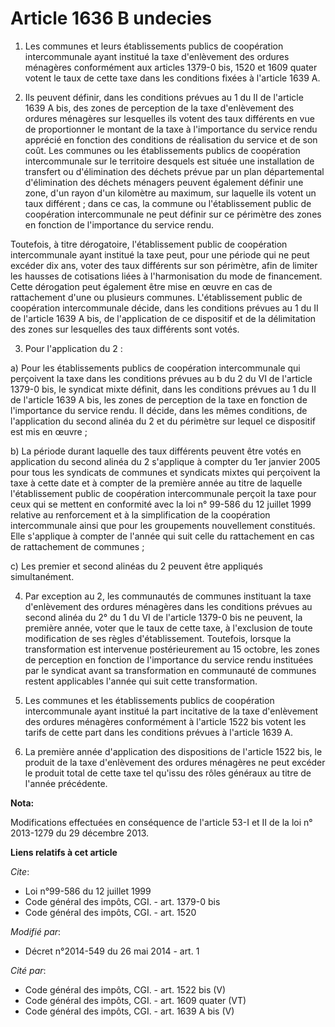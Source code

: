 # Article 1636 B undecies

1. Les communes et leurs établissements publics de coopération intercommunale ayant institué la taxe d'enlèvement des ordures
ménagères conformément aux articles 1379-0 bis, 1520 et 1609 quater votent le taux de cette taxe dans les conditions fixées à
l'article 1639 A. 

2. Ils peuvent définir, dans les conditions prévues au 1 du II de l'article 1639 A bis, des zones de perception de la taxe
d'enlèvement des ordures ménagères sur lesquelles ils votent des taux différents en vue de proportionner le montant de la
taxe à l'importance du service rendu apprécié en fonction des conditions de réalisation du service et de son coût. Les
communes ou les établissements publics de coopération intercommunale sur le territoire desquels est située une installation
de transfert ou d'élimination des déchets prévue par un plan départemental d'élimination des déchets ménagers peuvent
également définir une zone, d'un rayon d'un kilomètre au maximum, sur laquelle ils votent un taux différent ; dans ce cas, la
commune ou l'établissement public de coopération intercommunale ne peut définir sur ce périmètre des zones en fonction de
l'importance du service rendu. 

Toutefois, à titre dérogatoire, l'établissement public de coopération intercommunale ayant institué la taxe peut, pour une
période qui ne peut excéder dix ans, voter des taux différents sur son périmètre, afin de limiter les hausses de cotisations
liées à l'harmonisation du mode de financement. Cette dérogation peut également être mise en œuvre en cas de rattachement
d'une ou plusieurs communes. L'établissement public de coopération intercommunale décide, dans les conditions prévues au 1 du
II de l'article 1639 A bis, de l'application de ce dispositif et de la délimitation des zones sur lesquelles des taux
différents sont votés. 

3. Pour l'application du 2 : 

a) Pour les établissements publics de coopération intercommunale qui perçoivent la taxe dans les conditions prévues au b du 2
du VI de l'article 1379-0 bis, le syndicat mixte définit, dans les conditions prévues au 1 du II de l'article 1639 A bis, les
zones de perception de la taxe en fonction de l'importance du service rendu. Il décide, dans les mêmes conditions, de
l'application du second alinéa du 2 et du périmètre sur lequel ce dispositif est mis en œuvre ; 

b) La période durant laquelle des taux différents peuvent être votés en application du second alinéa du 2 s'applique à
compter du 1er janvier 2005 pour tous les syndicats de communes et syndicats mixtes qui perçoivent la taxe à cette date et à
compter de la première année au titre de laquelle l'établissement public de coopération intercommunale perçoit la taxe pour
ceux qui se mettent en conformité avec la loi n° 99-586 du 12 juillet 1999 relative au renforcement et à la simplification de
la coopération intercommunale ainsi que pour les groupements nouvellement constitués. Elle s'applique à compter de l'année
qui suit celle du rattachement en cas de rattachement de communes ; 

c) Les premier et second alinéas du 2 peuvent être appliqués simultanément. 

4. Par exception au 2, les communautés de communes instituant la taxe d'enlèvement des ordures ménagères dans les conditions
prévues au second alinéa du 2° du 1 du VI de l'article 1379-0 bis ne peuvent, la première année, voter que le taux de cette
taxe, à l'exclusion de toute modification de ses règles d'établissement. Toutefois, lorsque la transformation est intervenue
postérieurement au 15 octobre, les zones de perception en fonction de l'importance du service rendu instituées par le
syndicat avant sa transformation en communauté de communes restent applicables l'année qui suit cette transformation. 

5. Les communes et les établissements publics de coopération intercommunale ayant institué la part incitative de la taxe
d'enlèvement des ordures ménagères conformément à l'article 1522 bis votent les tarifs de cette part dans les conditions
prévues à l'article 1639 A. 

6. La première année d'application des dispositions de l'article 1522 bis, le produit de la taxe d'enlèvement des ordures
ménagères ne peut excéder le produit total de cette taxe tel qu'issu des rôles généraux au titre de l'année précédente.

**Nota:**

Modifications effectuées en conséquence de l'article 53-I et II de la loi n° 2013-1279 du 29 décembre 2013.

**Liens relatifs à cet article**

_Cite_:

  - Loi n°99-586 du 12 juillet 1999
  - Code général des impôts, CGI. - art. 1379-0 bis
  - Code général des impôts, CGI. - art. 1520

_Modifié par_:

  - Décret n°2014-549 du 26 mai 2014 - art. 1

_Cité par_:

  - Code général des impôts, CGI. - art. 1522 bis (V)
  - Code général des impôts, CGI. - art. 1609 quater (VT)
  - Code général des impôts, CGI. - art. 1639 A bis (V)
